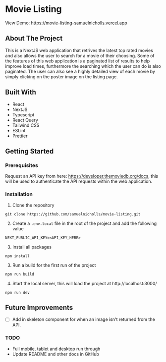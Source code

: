 # Movie Listing

View Demo: https://movie-listing-samuelnicholls.vercel.app

## About The Project

This is a NextJS web application that retrives the latest top rated movies and also allows the user to search for a movie of their choosing. Some of the features of this web application is a paginated list of results to help improve load times, furthermore the searching which the user can do is also paginated. The user can also see a highly detailed view of each movie by simply clicking on the poster image on the listing page.

## Built With
- React
- NextJS
- Typescript
- React Query
- Tailwind CSS
- ESLint
- Prettier

## Getting Started

### Prerequisites
Request an API key from here: https://developer.themoviedb.org/docs, this will be used to authenticate the API requests within the web application.

### Installation

1. Clone the repository  
```
git clone https://github.com/samuelnicholls/movie-listing.git
```
2. Create a ```.env.local``` file in the root of the project and add the following value
```
NEXT_PUBLIC_API_KEY=<API_KEY_HERE>
```
3. Install all packages
```
npm install
```
3. Run a build for the first run of the project
```
npm run build
```
4. Start the local server, this will load the project at http://localhost:3000/
```
npm run dev
```

## Future Improvements
- [ ] Add in skeleton component for when an image isn't returned from the API.

### TODO
- Full mobile, tablet and desktop run through
- Update README and other docs in GitHub